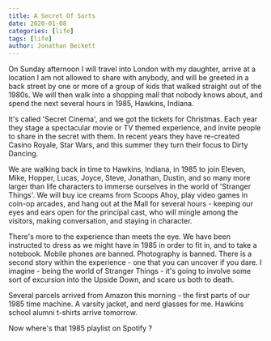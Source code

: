 ```yaml
---
title: A Secret Of Sorts
date: 2020-01-08
categories: [life]
tags: [life]
author: Jonathan Beckett
---
```


On Sunday afternoon I will travel into London with my daughter, arrive at a location I am not allowed to share with anybody, and will be greeted in a back street by one or more of a group of kids that walked straight out of the 1980s. We will then walk into a shopping mall that nobody knows about, and spend the next several hours in 1985, Hawkins, Indiana.

It's called 'Secret Cinema', and we got the tickets for Christmas. Each year they stage a spectacular movie or TV themed experience, and invite people to share in the secret with them. In recent years they have re-created Casino Royale, Star Wars, and this summer they turn their focus to Dirty Dancing.

We are walking back in time to Hawkins, Indiana, in 1985 to join Eleven, Mike, Hopper, Lucas, Joyce, Steve, Jonathan, Dustin, and so many more larger than life characters to immerse ourselves in the world of 'Stranger Things'. We will buy ice creams from Scoops Ahoy, play video games in coin-op arcades, and hang out at the Mall for several hours - keeping our eyes and ears open for the principal cast, who will mingle among the visitors, making conversation, and staying in character.

There's more to the experience than meets the eye. We have been instructed to dress as we might have in 1985 in order to fit in, and to take a notebook. Mobile phones are banned. Photography is banned. There is a second story within the experience - one that you can uncover if you dare. I imagine - being the world of Stranger Things - it's going to involve some sort of excursion into the Upside Down, and scare us both to death.

Several parcels arrived from Amazon this morning - the first parts of our 1985 time machine. A varsity jacket, and nerd glasses for me. Hawkins school alumni t-shirts arrive tomorrow.

Now where's that 1985 playlist on Spotify ?